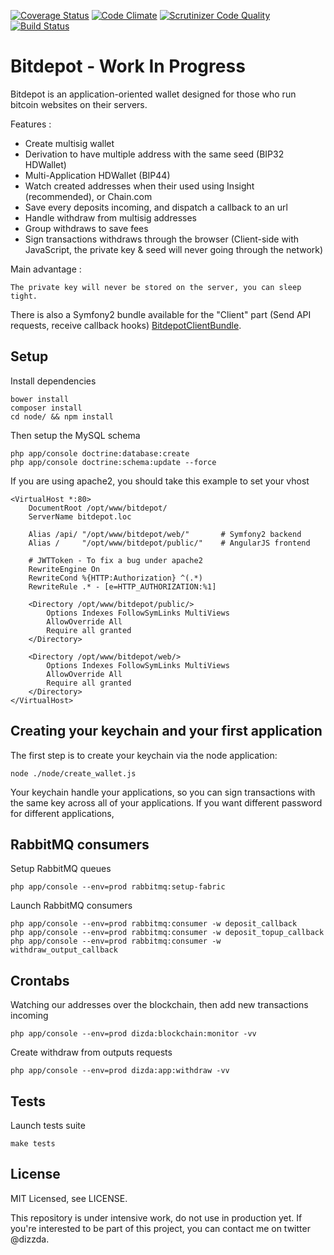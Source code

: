 [![Coverage Status](https://img.shields.io/coveralls/dizda/bitdepot.svg)](https://coveralls.io/r/dizda/bitdepot)
[![Code Climate](https://codeclimate.com/github/dizda/bitdepot/badges/gpa.svg)](https://codeclimate.com/github/dizda/bitdepot)
[![Scrutinizer Code Quality](https://scrutinizer-ci.com/g/dizda/bitdepot/badges/quality-score.png?b=master)](https://scrutinizer-ci.com/g/dizda/bitdepot/?branch=master)
[![Build Status](https://travis-ci.org/dizda/bitdepot.svg?branch=master)](https://travis-ci.org/dizda/bitdepot)

Bitdepot - Work In Progress
========================

Bitdepot is an application-oriented wallet designed for those who run bitcoin websites on their servers.

Features :

- Create multisig wallet
- Derivation to have multiple address with the same seed (BIP32 HDWallet)
- Multi-Application HDWallet (BIP44)
- Watch created addresses when their used using Insight (recommended), or Chain.com
- Save every deposits incoming, and dispatch a callback to an url
- Handle withdraw from multisig addresses
- Group withdraws to save fees
- Sign transactions withdraws through the browser (Client-side with JavaScript, the private key & seed will never going through the network)

Main advantage :

    The private key will never be stored on the server, you can sleep tight.

There is also a Symfony2 bundle available for the "Client" part (Send API requests, receive callback hooks) [BitdepotClientBundle](https://github.com/dizda/BitdepotClientBundle).

## Setup

Install dependencies

    bower install
    composer install
    cd node/ && npm install

Then setup the MySQL schema

    php app/console doctrine:database:create
    php app/console doctrine:schema:update --force

If you are using apache2, you should take this example to set your vhost

    <VirtualHost *:80>
        DocumentRoot /opt/www/bitdepot/
        ServerName bitdepot.loc

        Alias /api/ "/opt/www/bitdepot/web/"       # Symfony2 backend
        Alias /     "/opt/www/bitdepot/public/"    # AngularJS frontend

        # JWTToken - To fix a bug under apache2
        RewriteEngine On
        RewriteCond %{HTTP:Authorization} ^(.*)
        RewriteRule .* - [e=HTTP_AUTHORIZATION:%1]

        <Directory /opt/www/bitdepot/public/>
            Options Indexes FollowSymLinks MultiViews
            AllowOverride All
            Require all granted
        </Directory>

        <Directory /opt/www/bitdepot/web/>
            Options Indexes FollowSymLinks MultiViews
            AllowOverride All
            Require all granted
        </Directory>
    </VirtualHost>

## Creating your keychain and your first application

The first step is to create your keychain via the node application:

    node ./node/create_wallet.js

Your keychain handle your applications, so you can sign transactions with the same key across all of your applications.
If you want different password for different applications,

## RabbitMQ consumers

Setup RabbitMQ queues

    php app/console --env=prod rabbitmq:setup-fabric

Launch RabbitMQ consumers

    php app/console --env=prod rabbitmq:consumer -w deposit_callback
    php app/console --env=prod rabbitmq:consumer -w deposit_topup_callback
    php app/console --env=prod rabbitmq:consumer -w withdraw_output_callback


## Crontabs

Watching our addresses over the blockchain, then add new transactions incoming

    php app/console --env=prod dizda:blockchain:monitor -vv

Create withdraw from outputs requests

    php app/console --env=prod dizda:app:withdraw -vv


## Tests

Launch tests suite

    make tests

## License

MIT Licensed, see LICENSE.


This repository is under intensive work, do not use in production yet.
If you're interested to be part of this project, you can contact me on twitter @dizzda.